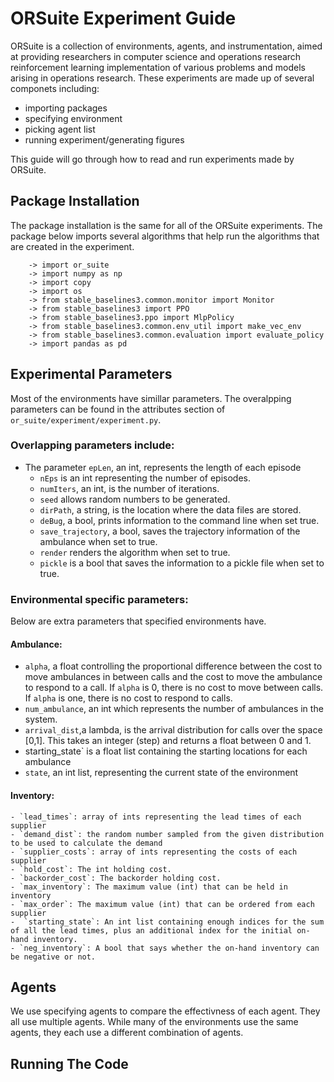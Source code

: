 # ORSuite Experiment Guide
ORSuite is a collection of environments, agents, and instrumentation, aimed at providing researchers in computer science and operations research reinforcement learning implementation of various problems and models arising in operations research. These experiments are made up of several componets including:

- importing packages
- specifying environment
- picking agent list
- running experiment/generating figures

This guide will go through how to read and run experiments made by ORSuite. 

## Package Installation
The package installation is the same for all of the ORSuite experiments. The package below imports several algorithms that help run the algorithms that are created in the experiment. 
```
    -> import or_suite
    -> import numpy as np
    -> import copy
    -> import os
    -> from stable_baselines3.common.monitor import Monitor
    -> from stable_baselines3 import PPO
    -> from stable_baselines3.ppo import MlpPolicy
    -> from stable_baselines3.common.env_util import make_vec_env
    -> from stable_baselines3.common.evaluation import evaluate_policy
    -> import pandas as pd
```
## Experimental Parameters

Most of the environments have simillar parameters. The overalpping parameters can be found in the attributes section of `or_suite/experiment/experiment.py`. 

### Overlapping parameters include: 
  - The parameter `epLen`, an int, represents the length of each episode 
    - `nEps` is an int representing the number of episodes. 
    - `numIters`, an int, is the number of iterations. 
    - `seed` allows random numbers to be generated.
    - `dirPath`, a string, is the location where the data files are stored.
    - `deBug`, a bool, prints information to the command line when set true. 
    - `save_trajectory`, a bool, saves the trajectory information of the ambulance when set to true. 
    - `render` renders the algorithm when set to true.
    - `pickle` is a bool that saves the information to a pickle file when set to true.
 
 ### Environmental specific parameters: 
 Below are extra parameters that specified environments have. 
 
 #### Ambulance: 
 - `alpha`, a float controlling the proportional difference between the cost to move ambulances in between calls and the cost to move the ambulance to respond to a call. If `alpha` is 0, there is no cost to move between calls. If `alpha` is one, there is no cost to respond to calls.
 - `num_ambulance`, an int which represents the number of ambulances in the system.
 - `arrival_dist`,a lambda, is the arrival distribution for calls over the space [0,1]. This takes an integer (step) and returns a float between 0 and 1.
 -  starting_state` is a float list containing the starting locations for each ambulance 
 - `state`, an int list, representing the current state of the environment 
 
#### Inventory: 
    - `lead_times`: array of ints representing the lead times of each supplier
    - `demand_dist`: the random number sampled from the given distribution to be used to calculate the demand
    - `supplier_costs`: array of ints representing the costs of each supplier
    - `hold_cost`: The int holding cost.
    - `backorder_cost`: The backorder holding cost.
    - `max_inventory`: The maximum value (int) that can be held in inventory
    - `max_order`: The maximum value (int) that can be ordered from each supplier
    -  `starting_state`: An int list containing enough indices for the sum of all the lead times, plus an additional index for the initial on-hand inventory.
    - `neg_inventory`: A bool that says whether the on-hand inventory can be negative or not.
 

## Agents

We use specifying agents to compare the effectivness of each agent. They all use multiple agents. While many of the environments use the same agents, they each use a different combination of agents. 

## Running The Code

